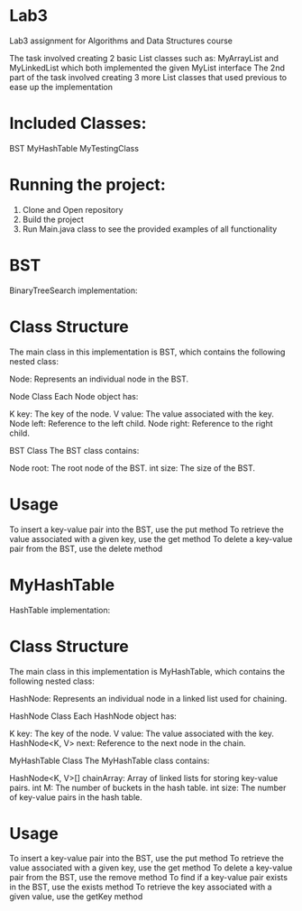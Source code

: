 # Lab3
 Lab3 assignment for Algorithms and Data Structures course

 The task involved creating 2 basic List classes such as: MyArrayList and MyLinkedList which both implemented the given MyList interface
 The 2nd part of the task involved creating 3 more List classes that used previous to ease up the implementation 

 # Included Classes:
  BST
  MyHashTable
  MyTestingClass

 # Running the project:
 1. Clone and Open repository
 2. Build the project
 3. Run Main.java class to see the provided examples of all functionality


 # BST
 BinaryTreeSearch implementation:
 
 # Class Structure
  The main class in this implementation is BST, which contains the following nested class:

Node: Represents an individual node in the BST.

  Node Class
Each Node object has:

K key: The key of the node.
V value: The value associated with the key.
Node left: Reference to the left child.
Node right: Reference to the right child.

  BST Class
The BST class contains:

Node root: The root node of the BST.
int size: The size of the BST.

# Usage
To insert a key-value pair into the BST, use the put method
To retrieve the value associated with a given key, use the get method
To delete a key-value pair from the BST, use the delete method


# MyHashTable
HashTable implementation:

# Class Structure
The main class in this implementation is MyHashTable, which contains the following nested class:

HashNode: Represents an individual node in a linked list used for chaining.

  HashNode Class
Each HashNode object has:

K key: The key of the node.
V value: The value associated with the key.
HashNode<K, V> next: Reference to the next node in the chain.

  MyHashTable Class
The MyHashTable class contains:

HashNode<K, V>[] chainArray: Array of linked lists for storing key-value pairs.
int M: The number of buckets in the hash table.
int size: The number of key-value pairs in the hash table.

# Usage
To insert a key-value pair into the BST, use the put method
To retrieve the value associated with a given key, use the get method
To delete a key-value pair from the BST, use the remove method
To find if a key-value pair exists in the BST, use the exists method
To retrieve the key associated with a given value, use the getKey method
